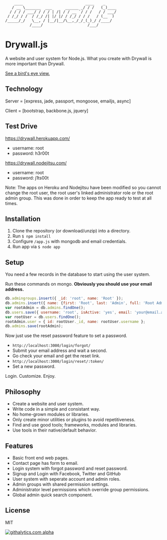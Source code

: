 ```
    ____                            ____    _     
   / __ \_______  ___      ______ _/ / /   (_)____
  / / / / ___/ / / / | /| / / __ `/ / /   / / ___/
 / /_/ / /  / /_/ /| |/ |/ / /_/ / / /   / (__  ) 
/_____/_/   \__, / |__/|__/\__,_/_/_(_)_/ /____/  
           /____/                    /___/        
```

Drywall.js
=============

A website and user system for Node.js. What you create with Drywall is more important than Drywall.

[See a bird's eye view.](http://jedireza.github.io/drywall/)

Technology
------------

Server = [express, jade, passport, mongoose, emailjs, async]

Client = [bootstrap, backbone.js, jquery]

Test Drive
------------

https://drywall.herokuapp.com/

 - username: root
 - password: h3r00t

https://drywall.nodejitsu.com/

 - username: root
 - password: j1ts00t

Note: The apps on Heroku and Nodejitsu have been modified so you cannot change the root user, the root user's linked administrator role or the root admin group. This was done in order to keep the app ready to test at all times.

Installation
------------

 1. Clone the repository (or download/unzip) into a directory.
 2. Run `$ npm install`
 3. Configure `/app.js` with mongodb and email credentials.
 4. Run app via `$ node app`

Setup
------------

You need a few records in the database to start using the user system.

Run these commands on mongo. __Obviously you should use your email address.__

```js
db.admingroups.insert({ _id: 'root', name: 'Root' });
db.admins.insert({ name: {first: 'Root', last: 'Admin', full: 'Root Admin'}, groups: ['root'] });
var rootAdmin = db.admins.findOne();
db.users.save({ username: 'root', isActive: 'yes', email: 'your@email.addy', roles: {admin: rootAdmin._id} });
var rootUser = db.users.findOne();
rootAdmin.user = { id: rootUser._id, name: rootUser.username };
db.admins.save(rootAdmin);
```

Now just use the reset password feature to set a password.

 - `http://localhost:3000/login/forgot/`
 - Submit your email address and wait a second.
 - Go check your email and get the reset link.
 - `http://localhost:3000/login/reset/:token/`
 - Set a new password.

Login. Customize. Enjoy.

Philosophy
------------

 - Create a website and user system.
 - Write code in a simple and consistant way.
 - No home-grown modules or libraries.
 - Only create minor utilities or plugins to avoid repetitiveness.
 - Find and use good tools; frameworks, modules and libraries.
 - Use tools in their native/default behavior.

Features
------------

 - Basic front end web pages.
 - Contact page has form to email.
 - Login system with forgot password and reset password.
 - Signup and Login with Facebook, Twitter and GitHub
 - User system with seperate account and admin roles.
 - Admin groups with shared permission settings.
 - Administrator level permissions which override group permissions.
 - Global admin quick search component.

License
------------

MIT

[![githalytics.com alpha](https://cruel-carlota.pagodabox.com/d41f60f22a2148e2e2dc6b705cd01481 "githalytics.com")](http://githalytics.com/jedireza/drywall)